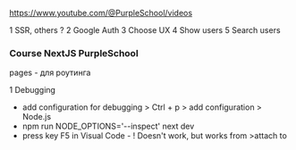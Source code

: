 https://www.youtube.com/@PurpleSchool/videos

1 SSR, others ?
2 Google Auth
3 Choose UX
4 Show users
5 Search users


### Course NextJS PurpleSchool
pages - для роутинга

1 Debugging
- add configuration for debugging > Ctrl + p > add configuration > Node.js
- npm run NODE_OPTIONS='--inspect' next dev
- press key F5 in Visual Code - ! Doesn't work, but works from >attach to 